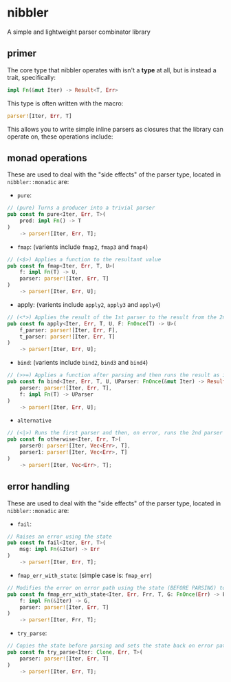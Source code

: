 # nibbler
A simple and lightweight parser combinator library

## primer
The core type that nibbler operates with isn't a **type** at all, but is instead a trait, specifically:
```rs
impl Fn(&mut Iter) -> Result<T, Err>
```
This type is often written with the macro:
```rs
parser![Iter, Err, T]
```

This allows you to write simple inline parsers as closures that the library can operate on, these operations include:

## monad operations
These are used to deal with the "side effects" of the parser type, located in `nibbler::monadic` are:

* `pure`:
```rs
// (pure) Turns a producer into a trivial parser
pub const fn pure<Iter, Err, T>(
    prod: impl Fn() -> T
)
    -> parser![Iter, Err, T];
```

* `fmap`: (varients include `fmap2`, `fmap3` and `fmap4`)
```rs
// (<$>) Applies a function to the resultant value
pub const fn fmap<Iter, Err, T, U>(
    f: impl Fn(T) -> U,
    parser: parser![Iter, Err, T]
)
    -> parser![Iter, Err, U];
```

* apply: (varients include `apply2`, `apply3` and `apply4`)
```rs
// (<*>) Applies the result of the 1st parser to the result from the 2nd parser
pub const fn apply<Iter, Err, T, U, F: FnOnce(T) -> U>(
    f_parser: parser![Iter, Err, F],
    t_parser: parser![Iter, Err, T]
)
    -> parser![Iter, Err, U];
```

* `bind`: (varients include `bind2`, `bind3` and `bind4`)
```rs
// (>>=) Applies a function after parsing and then runs the result as its own parser
pub const fn bind<Iter, Err, T, U, UParser: FnOnce(&mut Iter) -> Result<U, Err>>(
    parser: parser![Iter, Err, T],
    f: impl Fn(T) -> UParser
)
    -> parser![Iter, Err, U];
```

* `alternative`
```rs
// (<|>) Runs the first parser and then, on error, runs the 2nd parser (does NOT rewind, use `error::try_parse` for that)
pub const fn otherwise<Iter, Err, T>(
    parser0: parser![Iter, Vec<Err>, T],
    parser1: parser![Iter, Vec<Err>, T]
)
    -> parser![Iter, Vec<Err>, T];
```

## error handling
These are used to deal with the "side effects" of the parser type, located in `nibbler::monadic` are:

* `fail`:
```rs
// Raises an error using the state
pub const fn fail<Iter, Err, T>(
    msg: impl Fn(&Iter) -> Err
)
    -> parser![Iter, Err, T];
```

 * `fmap_err_with_state`: (simple case is: `fmap_err`)
```rs
// Modifies the error on error path using the state (BEFORE PARSING) to generate an `FnOnce` action
pub const fn fmap_err_with_state<Iter, Err, Frr, T, G: FnOnce(Err) -> Frr>(
    f: impl Fn(&Iter) -> G,
    parser: parser![Iter, Err, T]
)
    -> parser![Iter, Frr, T];
```

* `try_parse`:
```rs
// Copies the state before parsing and sets the state back on error path
pub const fn try_parse<Iter: Clone, Err, T>(
    parser: parser![Iter, Err, T]
)
    -> parser![Iter, Err, T];
```
